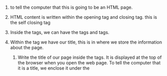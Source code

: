 1. <!DOCTYPE HTML> to tell the computer that this is going to be an HTML page.
2. HTML content is written within the opening <html> tag and closing </html> tag.
<tag/> this is the self closing tag
3. Inside the <html> tags, we can have the <head> tags and <body> tags. 
4. Within the <head> tag we have our title, this is in where we store the information about the page. 
    1. Write the title of our page inside the <head> tags. It is displayed at the top of the browser when you open the web page. To tell the computer that it is a title, we enclose it under the <title> tags.
5. The <body> tags are in which we write content that is displayed on the web page.

    our webpage needs to have a navigation menu that can lead a user to other webpages. These are called hyperlinks. We use <a> tag to create hyperlinks. Let's create two hyperlinks - Projects and About Me.
    <anchor>
     The <a> tag has an attribute called href (hypertext reference) which is used to point the <a> tag to other pages.
    2. Add any kind of content within the <body> tags on the HTML page. For example, to write a paragraph, we use the <p> tags within the <body> tags.
    We use <h1> tags to create a BIG header. Followed by <h2>, <h3>, <h4>, <h5> and <h6> tags could be used to create SMALLER headers.


